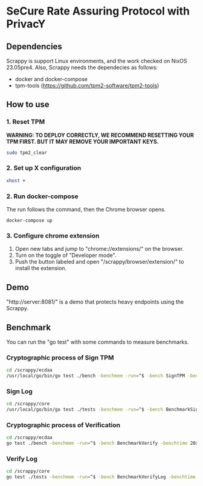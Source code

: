# SeCure Rate Assuring Protocol with PrivacY
  
## Dependencies

Scrappy is support Linux environments, and the work checked on  NixOS 23.05pre4.
Also, Scrappy needs the dependecies as follows:

- docker and docker-compose
- tpm-tools (https://github.com/tpm2-software/tpm2-tools)


## How to use
### 1. Reset TPM

**WARNING: TO DEPLOY CORRECTLY, WE RECOMMEND RESETTING YOUR TPM FIRST. BUT IT MAY REMOVE YOUR IMPORTANT KEYS.**

```sh
sudo tpm2_clear
```
  
### 2. Set up X configuration
  
```sh
xhost + 
```
  
### 2. Run docker-compose
  
The run follows the command, then the Chrome browser opens.
  
```
docker-compose up
```
  
### 3. Configure chrome extension
  
1. Open new tabs and jump to "chrome://extensions/" on the browser.
2. Turn on the toggle of "Developer mode".
3. Push the button labeled and open "/scrappy/browser/extension/" to install the extension.
  
## Demo
  
"http://server:8081/" is a demo that protects heavy endpoints using the Scrappy.
  
## Benchmark
  
You can run the "go test" with some commands to measure benchmarks.
  
### Cryptographic process of Sign TPM
  
```sh
cd /scrappy/ecdaa
/usr/local/go/bin/go test ./bench -benchmem -run=^$ -bench SignTPM -benchtime 20x
```
  
### Sign Log
  
```sh
cd /scrappy/core
/usr/local/go/bin/go test ./tests -benchmem -run=^$ -bench BenchmarkSignLog -benchtime 20x
```
  
### Cryptographic process of Verification
  
```sh
cd /scrappy/ecdaa
go test ./bench -benchmem -run=^$ -bench BenchmarkVerify -benchtime 20x
```
  
### Verify Log
  
```sh
cd /scrappy/core
go test ./tests -benchmem -run=^$ -bench BenchmarkVerifyLog -benchtime 20x
```
